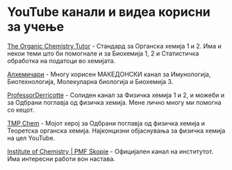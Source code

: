 # YouTube канали и видеа корисни за учење
[The Organic Chemistry Tutor](https://www.youtube.com/@TheOrganicChemistryTutor) - Стандард за Органска хемија 1 и 2. Има и некои теми што би помогнале и за Биохемија 1, 2 и Статистичка обработка на податоци во хемијата.

[Алхемичари](https://www.youtube.com/@alhemichari/) - Многу корисен МАКЕДОНСКИ канал за Имунологија, Биотехнологија, Молекуларна биологија и Биохемија 3. 

[ProfessorDerricotte](https://www.youtube.com/@ProfessorDerricotte) - Солиден канал за Физичка хемија 1 и 2, и можеби и за Одбрани поглавја од физичка хемија. Мене лично многу ми помогна со кецот. 

[TMP Chem](https://www.youtube.com/@TMPChem) - Мојот херој за Одбрани поглавја од физичка хемија и Теоретска органска хемија. Најконцизни објаснувања за физичка хемија на цел YouTube. 

[Institute of Chemistry | PMF Skopje](https://www.youtube.com/@instituteofchemistrypmfsko2779) - Официјален канал на институтот. Има интересни работи вон настава. 
